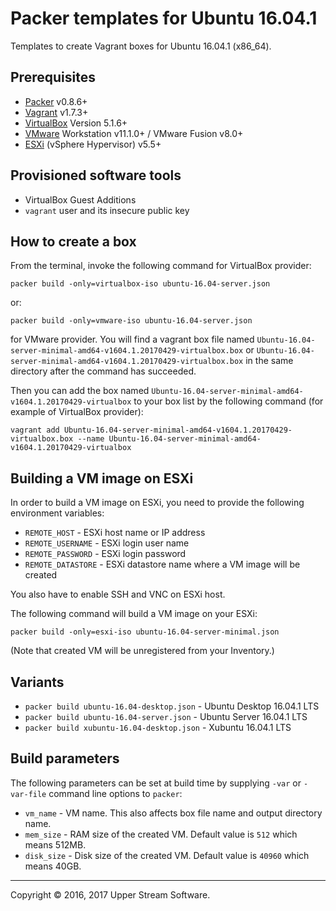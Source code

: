 # Packer templates for Ubuntu 16.04.1

Templates to create Vagrant boxes for Ubuntu 16.04.1 (x86_64).

## Prerequisites

* [Packer] v0.8.6+
* [Vagrant] v1.7.3+
* [VirtualBox] Version 5.1.6+
* [VMware] Workstation v11.1.0+ / VMware Fusion v8.0+
* [ESXi] (vSphere Hypervisor) v5.5+

[ESXi]: http://www.vmware.com/products/vsphere-hypervisor
        "Free VMware vSphere Hypervisor, Free Virtualization (ESXi)"
[Packer]: https://www.packer.io/ "Packer by HashiCorp"
[Vagrant]: https://www.vagrantup.com/ "Vagrant"
[VirtualBox]: https://www.virtualbox.org/ "Oracle VM VirtualBox"
[VMware]: http://www.vmware.com/ "VMware Virtualization for Desktop &amp; Server, Application, Public &amp; Hybrid Clouds"

## Provisioned software tools

* VirtualBox Guest Additions
* `vagrant` user and its insecure public key

## How to create a box

From the terminal, invoke the following command for VirtualBox provider:

	packer build -only=virtualbox-iso ubuntu-16.04-server.json

or:

	packer build -only=vmware-iso ubuntu-16.04-server.json

for VMware provider.
You will find a vagrant box file named `Ubuntu-16.04-server-minimal-amd64-v1604.1.20170429-virtualbox.box`
or `Ubuntu-16.04-server-minimal-amd64-v1604.1.20170429-virtualbox.box`
in the same directory after the command has succeeded.

Then you can add the box named `Ubuntu-16.04-server-minimal-amd64-v1604.1.20170429-virtualbox` to your box list
by the following command (for example of VirtualBox provider):


	vagrant add Ubuntu-16.04-server-minimal-amd64-v1604.1.20170429-virtualbox.box --name Ubuntu-16.04-server-minimal-amd64-v1604.1.20170429-virtualbox


## Building a VM image on ESXi

In order to build a VM image on ESXi, you need to provide the following environment variables:

* `REMOTE_HOST` - ESXi host name or IP address
* `REMOTE_USERNAME` - ESXi login user name
* `REMOTE_PASSWORD` - ESXi login password
* `REMOTE_DATASTORE` - ESXi datastore name where a VM image will be created

You also have to enable SSH and VNC on ESXi host.

The following command will build a VM image on your ESXi:

    packer build -only=esxi-iso ubuntu-16.04-server-minimal.json

(Note that created VM will be unregistered from your Inventory.)

## Variants

* `packer build ubuntu-16.04-desktop.json` - Ubuntu Desktop 16.04.1 LTS
* `packer build ubuntu-16.04-server.json` - Ubuntu Server 16.04.1 LTS
* `packer build xubuntu-16.04-desktop.json` - Xubuntu 16.04.1 LTS


## Build parameters

The following parameters can be set at build time by supplying `-var` or `-var-file` command line options to `packer`:

* `vm_name` - VM name.  This also affects box file name and output directory name.
* `mem_size` - RAM size of the created VM.  Default value is `512` which means 512MB.
* `disk_size` - Disk size of the created VM.  Default value is `40960` which means 40GB.

- - -

Copyright &copy; 2016, 2017 Upper Stream Software.
